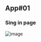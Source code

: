 ## App#01
### Sing in page
![image](https://github.com/mousiou/Web-dev/Assets/images/Screenshot.jpg)
